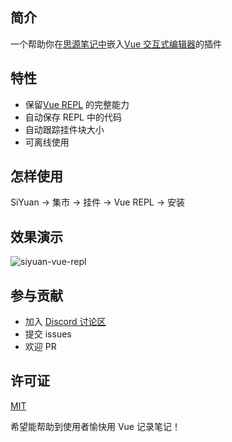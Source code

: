 ## 简介

一个帮助你在[思源笔记中](https://github.com/siyuan-note/siyuan)嵌入[Vue 交互式编辑器](https://github.com/vuejs/repl)的插件

## 特性
* 保留[Vue REPL](https://github.com/vuejs/repl) 的完整能力
* 自动保存 REPL 中的代码
* 自动跟踪挂件块大小
* 可离线使用

## 怎样使用

SiYuan -> 集市 -> 挂件 -> Vue REPL -> 安装

## 效果演示

![siyuan-vue-repl](https://user-images.githubusercontent.com/41723543/232690588-99ad1b14-6512-4e4f-ba08-8705fd24461f.gif)

## 参与贡献

* 加入 [Discord 讨论区](https://discord.gg/yTUERXWH3p)
* 提交 issues
* 欢迎 PR

## 许可证

[MIT](./LICENSE)

希望能帮助到使用者愉快用 Vue 记录笔记！